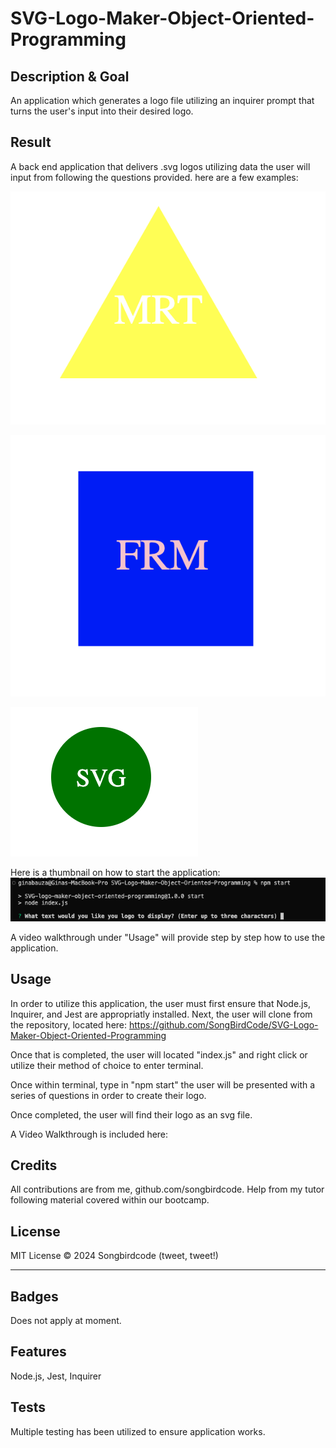 # SVG-Logo-Maker-Object-Oriented-Programming

## Description & Goal

An application which generates a logo file utilizing an inquirer prompt that turns the user's input into their desired logo. 



## Result

A back end application that delivers .svg logos utilizing data the user will input from following the questions provided. 
here are a few examples: 

<img src=./examples/logo3.jpg>
<p>


<img src=./examples/logo2.jpg>
<p>

<img src=./examples/logo1.jpg>
<p>
Here is a thumbnail on how to start the application: 

<img src=./examples/ApplicationStart.jpg>

A video walkthrough under "Usage" will provide step by step how to use the application. 

## Usage

In order to utilize this application, the user must first ensure that Node.js, Inquirer, and Jest are appropriatly installed. 
Next, the user will clone from the repository, located here: https://github.com/SongBirdCode/SVG-Logo-Maker-Object-Oriented-Programming

Once that is completed, the user will located "index.js" and right click or utilize their method of choice to enter terminal. 

Once within terminal, type in "npm start" 
the user will be presented with a series of questions in order to create their logo. 

Once completed, the user will find their logo as an svg file. 

A Video Walkthrough is included here:

## Credits
All contributions are from me, github.com/songbirdcode.
Help from my tutor following material covered within our bootcamp.

## License
MIT License © 2024 Songbirdcode (tweet, tweet!) 

---

## Badges
Does not apply at moment. 


## Features

Node.js, Jest, Inquirer


## Tests

Multiple testing has been utilized to ensure application works. 
